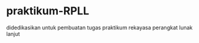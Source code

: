 praktikum-RPLL
==============

didedikasikan untuk pembuatan tugas praktikum rekayasa perangkat lunak lanjut
